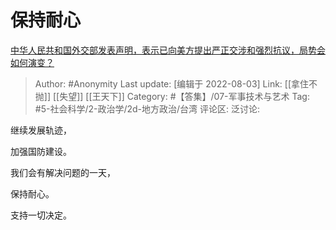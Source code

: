 # 保持耐心
[中华人民共和国外交部发表声明，表示已向美方提出严正交涉和强烈抗议，局势会如何演变？](https://www.zhihu.com/question/546646500/answer/2606253122)

> Author: #Anonymity
> Last update: [编辑于 2022-08-03]
> Link: [[拿住不抛]] [[失望]] [[王天下]]
> Category: #【答集】/07-军事技术与艺术
> Tag: #5-社会科学/2-政治学/2d-地方政治/台湾
> 评论区:
> 泛讨论:

继续发展轨迹，

加强国防建设。

我们会有解决问题的一天，

保持耐心。

支持一切决定。
